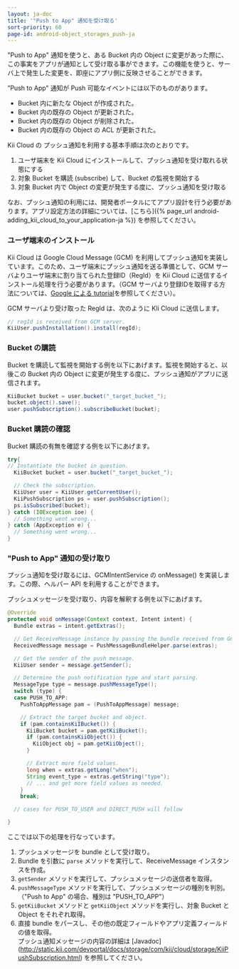 ```yaml
---
layout: ja-doc
title: '"Push to App" 通知を受け取る'
sort-priority: 60
page-id: android-object_storages_push-ja
---
```

"Push to App" 通知を使うと、ある Bucket 内の Object に変更があった際に、この事実をアプリが通知として受け取る事ができます。この機能を使うと、サーバ上で発生した変更を、即座にアプリ側に反映させることができます。

”Push to App" 通知が Push 可能なイベントには以下のものがあります。

 * Bucket 内に新たな Object が作成された。
 * Bucket 内の既存の Object が更新された。
 * Bucket 内の既存の Object が削除された。
 * Bucket 内の既存の Object の ACL が更新された。

Kii Cloud の プッシュ通知を利用する基本手順は次のとおりです。

1. ユーザ端末を Kii Cloud にインストールして、プッシュ通知を受け取れる状態にする
2. 対象 Bucket を購読 (subscribe) して、Bucket の監視を開始する
3. 対象 Bucket 内で Object の変更が発生する度に、プッシュ通知を受け取る

なお、プッシュ通知の利用には、開発者ポータルにてアプリ設計を行う必要があります。アプリ設定方法の詳細については、[こちら]({% page_url android-adding_kii_cloud_to_your_application-ja %}) を参照してください。

### ユーザ端末のインストール

Kii Cloud は Google Cloud Message (GCM) を利用してプッシュ通知を実装しています。このため、ユーザ端末にプッシュ通知を送る準備として、GCM サーバよりユーザ端末に割り当てられた登録ID（RegId）を Kii Cloud に送信するインストール処理を行う必要があります。（GCM サーバより登録IDを取得する方法については、[Google による tutorial](http://developer.android.com/google/gcm/gs.html)を参照してください）。

GCM サーバより受け取った RegId は、次のように KIi Cloud に送信します。

```java
// regId is received from GCM server. 
KiiUser.pushInstallation().install(regId);
```

### Bucket の購読

Bucket を購読して監視を開始する例を以下にあげます。監視を開始すると、以後この Bucket 内の Object に変更が発生する度に、プッシュ通知がアプリに送信されます。

```java
KiiBucket bucket = user.bucket("_target_bucket_"); 
bucket.object().save(); 
user.pushSubscription().subscribeBucket(bucket);
```

### Bucket 購読の確認

Bucket 購読の有無を確認する例を以下にあげます。

```java
try{
// Instantiate the bucket in question.
  KiiBucket bucket = user.bucket("_target_bucket_");

  // Check the subscription.
  KiiUser user = KiiUser.getCurrentUser();
  KiiPushSubscription ps = user.pushSubscription();
  ps.isSubscribed(bucket);
} catch (IOException ioe) {
  // Something went wrong...
} catch (AppException e) {
  // Something went wrong...
}
```

### "Push to App" 通知の受け取り

プッシュ通知を受け取るには、GCMIntentService の onMessage() を実装します。この際、ヘルパー API を利用することができます。

プッシュメッセージを受け取り、内容を解釈する例を以下にあげます。

```java
@Override
protected void onMessage(Context context, Intent intent) {
  Bundle extras = intent.getExtras();

  // Get ReceiveMessage instance by passing the bundle received from GCM.
  ReceivedMessage message = PushMessageBundleHelper.parse(extras);

  // Get the sender of the push message.
  KiiUser sender = message.getSender();

  // Determine the push notification type and start parsing.
  MessageType type = message.pushMessageType();
  switch (type) {
  case PUSH_TO_APP:
    PushToAppMessage pam = (PushToAppMessage) message;

    // Extract the target bucket and object.
    if (pam.containsKiIBucket()) {
      KiiBucket bucket = pam.getKiiBucket();
      if (pam.containsKiiObject()) {
        KiiObject obj = pam.getKiiObject();
      }

      // Extract more field values.
      long when = extras.getLong("when");
      String event_type = extras.getString("type");
      // ... and get more field values as needed.
    }
    break;

  // cases for PUSH_TO_USER and DIRECT_PUSH will follow  

}
```

ここでは以下の処理を行なっています。

1. プッシュメッセージを bundle として受け取り。
2. Bundle を引数に `parse` メソッドを実行して、ReceiveMessage インスタンスを作成。
3. `getSender` メソッドを実行して、プッシュメッセージの送信者を取得。
4. `pushMessageType` メソッドを実行して、プッシュメッセージの種別を判別。<BR />
（"Push to App" の場合、種別は "PUSH\_TO\_APP"）
5. `getKiiBucket` メソッドと `getKiiObject` メソッドを実行し、対象 Bucket と Object をそれぞれ取得。
6. 直接 bundle をパースし、その他の既定フィールドやアプリ定義フィールドの値を取得。<BR />プッシュ通知メッセージの内容の詳細は [Javadoc] (http://static.kii.com/devportal/docs/storage/com/kii/cloud/storage/KiiPushSubscription.html) を参照してください。